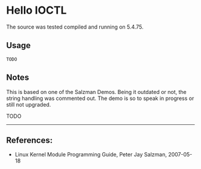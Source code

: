 # Hello IOCTL

The source was tested compiled and running on 5.4.75.  


## Usage

```
TODO      
```

## Notes

This is based on one of the Salzman Demos. Being it outdated or not, the string handling was commented out. The demo is so to speak in progress or still not upgraded.  

TODO    


---

## References:
 * Linux Kernel Module Programming Guide, Peter Jay Salzman, 2007-05-18
